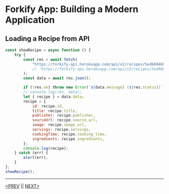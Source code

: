 # Forkify App: Building a Modern Application

## Loading a Recipe from API

```jsx
const showRecipe = async function () {
	try {
		const res = await fetch(
			"https://forkify-api.herokuapp.com/api/v2/recipes/5ed6604691c37cdc054bd016"
			// 'https://forkify-api.herokuapp.com/api/v2/recipes/5ed6604591c37cdc054bc886'
		);
		const data = await res.json();

		if (!res.ok) throw new Error(`${data.message} (${res.status})`);
		// console.log(res, data);
		let { recipe } = data.data;
		recipe = {
			id: recipe.id,
			title: recipe.title,
			publisher: recipe.publisher,
			sourceUrl: recipe.source_url,
			image: recipe.image_url,
			servings: recipe.servings,
			cookingTime: recipe.cooking_time,
			ingredients: recipe.ingredients,
		};
		console.log(recipe);
	} catch (err) {
		alert(err);
	}
};
showRecipe();
```

---

[<PREV](./cjs221211.md) || [NEXT>](./cjs221212.md)
